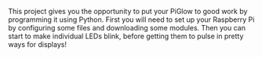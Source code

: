 This project gives you the opportunity to put your PiGlow to good work by programming it using Python. First you will need to set up your Raspberry Pi by configuring some files and downloading some modules. Then you can start to make individual LEDs blink, before getting them to pulse in pretty ways for displays! 
